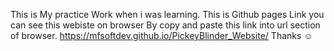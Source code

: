 This is My practice Work when i was learning.
This is Github pages Link you can see this webiste on browser By copy and paste this link into url section of browser.
https://mfsoftdev.github.io/PickeyBlinder_Website/
Thanks ☺️
